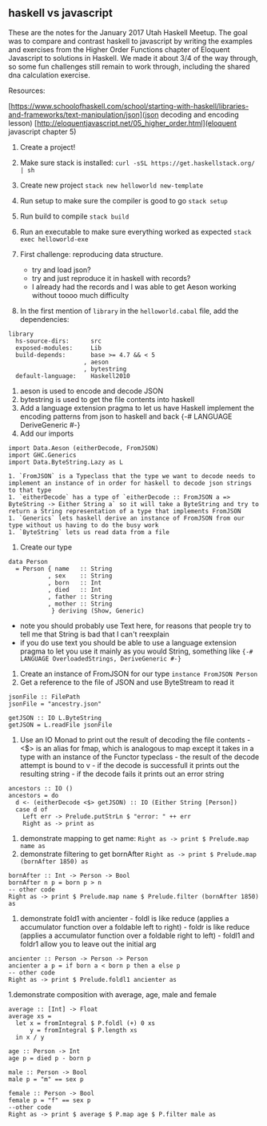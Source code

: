 ## haskell vs javascript

These are the notes for the January 2017 Utah Haskell Meetup. The goal was to compare and contrast haskell to javascript by writing the examples and exercises from the Higher Order Functions chapter of Eloquent Javascript to solutions in Haskell. We made it about 3/4 of the way through, so some fun challenges still remain to work through, including the shared dna calculation exercise.

Resources:

[https://www.schoolofhaskell.com/school/starting-with-haskell/libraries-and-frameworks/text-manipulation/json](json decoding and encoding lesson)
[http://eloquentjavascript.net/05_higher_order.html](eloquent javascript chapter 5)


1. Create a project!
  1. Make sure stack is installed: `curl -sSL https://get.haskellstack.org/ | sh`
  1. Create new project `stack new helloworld new-template`
  1. Run setup to make sure the compiler is good to go `stack setup`
  1. Run build to compile `stack build`
  1. Run an executable to make sure everything worked as expected `stack exec helloworld-exe`

1. First challenge: reproducing data structure.
   - try and load json?
   - try and just reproduce it in haskell with records?
   - I already had the records and I was able to get Aeson working without toooo much difficulty

  1. In the first mention of `library` in the `helloworld.cabal` file, add the dependencies:
```
library
  hs-source-dirs:      src
  exposed-modules:     Lib
  build-depends:       base >= 4.7 && < 5
                     , aeson
                     , bytestring
  default-language:    Haskell2010
```
  1. aeson is used to encode and decode JSON
  1. bytestring is used to get the file contents into haskell
  1. Add a language extension pragma to let us have Haskell implement the encoding patterns from json to haskell and back {-# LANGUAGE DeriveGeneric #-}
  1. Add our imports
```
import Data.Aeson (eitherDecode, FromJSON)
import GHC.Generics
import Data.ByteString.Lazy as L
```
    1. `FromJSON` is a Typeclass that the type we want to decode needs to implement an instance of in order for haskell to decode json strings to that type
    1. `eitherDecode` has a type of `eitherDecode :: FromJSON a => ByteString -> Either String a` so it will take a ByteString and try to return a String representation of a type that implements FromJSON
    1. `Generics` lets haskell derive an instance of FromJSON from our type without us having to do the busy work
    1. `ByteString` lets us read data from a file

  1. Create our type
```
data Person
  = Person { name   :: String
           , sex    :: String
           , born   :: Int
           , died   :: Int
           , father :: String
           , mother :: String
            } deriving (Show, Generic)

```
 - note you should probably use Text here, for reasons that people try to tell me that String is bad that I can't reexplain
 - if you do use text you should be able to use a language extension pragma to let you use it mainly as you would String, something like `{-# LANGUAGE OverloadedStrings, DeriveGeneric #-}`

  1. Create an instance of FromJSON for our type `instance FromJSON Person`
  1. Get a reference to the file of JSON and use ByteStream to read it
```
jsonFile :: FilePath
jsonFile = "ancestry.json"

getJSON :: IO L.ByteString
getJSON = L.readFile jsonFile
```
  1. Use an IO Monad to print out the result of decoding the file contents
    - <$> is an alias for fmap, which is analogous to map except it takes in a type with an instance of the Functor typeclass
    - the result of the decode attempt is bound to v
    - if the decode is successfull it prints out the resulting string
    - if the decode fails it prints out an error string
```
ancestors :: IO ()
ancestors = do
  d <- (eitherDecode <$> getJSON) :: IO (Either String [Person])
  case d of
    Left err -> Prelude.putStrLn $ "error: " ++ err
    Right as -> print as

```
  1. demonstrate mapping to get name: `Right as -> print $ Prelude.map name as`
  1. demonstrate filtering to get bornAfter `Right as -> print $ Prelude.map (bornAfter 1850) as`

```
bornAfter :: Int -> Person -> Bool
bornAfter n p = born p > n
-- other code
Right as -> print $ Prelude.map name $ Prelude.filter (bornAfter 1850) as
```

  1. demonstrate fold1 with ancienter
    - foldl is like reduce (applies a accumulator function over a foldable left to right)
    - foldr is like reduce (applies a accumulator function over a foldable right to left)
    - foldl1 and foldr1 allow you to leave out the initial arg
```
ancienter :: Person -> Person -> Person
ancienter a p = if born a < born p then a else p
-- other code
Right as -> print $ Prelude.foldl1 ancienter as
```
  1.demonstrate composition with average, age, male and female
```
average :: [Int] -> Float
average xs =
  let x = fromIntegral $ P.foldl (+) 0 xs
      y = fromIntegral $ P.length xs
  in x / y

age :: Person -> Int
age p = died p - born p

male :: Person -> Bool
male p = "m" == sex p

female :: Person -> Bool
female p = "f" == sex p
--other code
Right as -> print $ average $ P.map age $ P.filter male as

```
